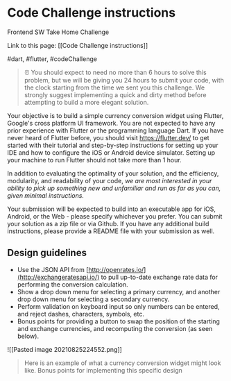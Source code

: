 # Code Challenge instructions
Frontend SW Take Home Challenge

Link to this page: [[Code Challenge instructions]]

#dart, #flutter, #codeChallenge


> ⏰ You should expect to need no more than 6 hours to solve this problem, but we will be giving you 24 hours to submit your code, with the clock starting from the time we sent you this challenge. We strongly suggest implementing a quick and dirty method before attempting to build a more elegant solution.

Your objective is to build a simple currency conversion widget using Flutter, Google's cross platform UI framework. You are not expected to have any prior experience with Flutter or the programming language Dart. If you have never heard of Flutter before, you should visit https://flutter.dev/ to get started with their tutorial and step-by-step instructions for setting up your IDE and how to configure the iOS or Android device simulator. Setting up your machine to run Flutter should not take more than 1 hour.

In addition to evaluating the optimality of your solution, and the efficiency, modularity, and readability of your code,  _we are most interested in your ability to pick up something new and unfamiliar and run as far as you can, given minimal instructions._

Your submission will be expected to build into an executable app for iOS, Android, or the Web - please specify whichever you prefer. You can submit your solution as a zip file or via Github. If you have any additional build instructions, please provide a README file with your submission as well.


## Design guidelines
- Use the JSON API from [http://openrates.io/](http://exchangeratesapi.io/) to pull up-to-date exchange rate data for performing the conversion calculation.
- Show a drop down menu for selecting a primary currency, and another drop down menu for selecting a secondary currency.
- Perform validation on keyboard input so only numbers can be entered, and reject dashes, characters, symbols, etc.
- Bonus points for providing a  button to swap the position of the starting and exchange currencies, and recomputing the conversion (as seen below).

![[Pasted image 20210825224552.png]]
> Here is an example of what a currency conversion widget might look like. Bonus points for implementing this specific design

